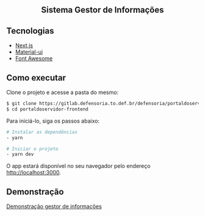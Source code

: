<h2 align="center">Sistema Gestor de Informações</h2>

## Tecnologias
- [Next.js](https://nextjs.org/)
- [Material-ui](https://mui.com/)
- [Font Awesome](https://fontawesome.com/)

## Como executar

Clone o projeto e acesse a pasta do mesmo:

```bash
$ git clone https://gitlab.defensoria.to.def.br/defensoria/portaldoservidor-frontend.git
$ cd portaldoservidor-frontend
```

Para iniciá-lo, siga os passos abaixo:

```bash
# Instalar as dependências
- yarn

# Iniciar o projeto
- yarn dev

```

O app estará disponível no seu navegador pelo endereço [http://localhost:3000](http://localhost:3000).

## Demonstração

[Demonstração gestor de informações](https://app-dashboard-material.netlify.app/)